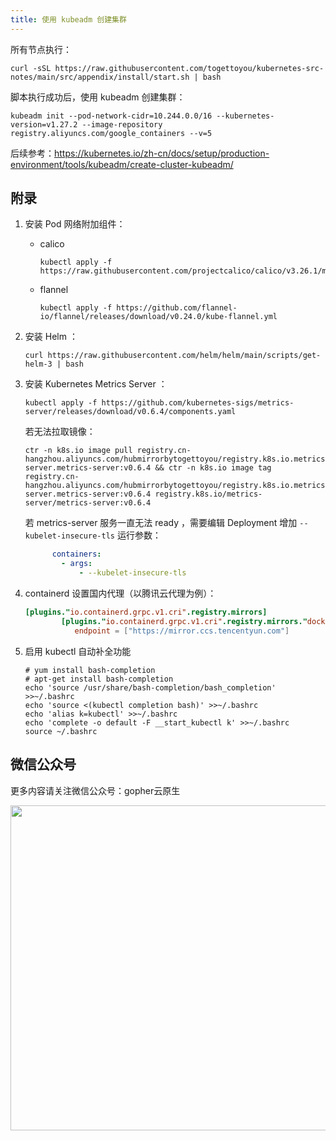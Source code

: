 ```yaml
---
title: 使用 kubeadm 创建集群
---
```


所有节点执行：

```shell
curl -sSL https://raw.githubusercontent.com/togettoyou/kubernetes-src-notes/main/src/appendix/install/start.sh | bash
```

脚本执行成功后，使用 kubeadm 创建集群：

```shell
kubeadm init --pod-network-cidr=10.244.0.0/16 --kubernetes-version=v1.27.2 --image-repository registry.aliyuncs.com/google_containers --v=5
```

后续参考：https://kubernetes.io/zh-cn/docs/setup/production-environment/tools/kubeadm/create-cluster-kubeadm/

## 附录

1. 安装 Pod 网络附加组件：

    - calico

        ```shell
        kubectl apply -f https://raw.githubusercontent.com/projectcalico/calico/v3.26.1/manifests/calico.yaml
        ```

    - flannel

        ```shell
        kubectl apply -f https://github.com/flannel-io/flannel/releases/download/v0.24.0/kube-flannel.yml
        ```

2. 安装 Helm ：

   ```shell
   curl https://raw.githubusercontent.com/helm/helm/main/scripts/get-helm-3 | bash
   ```

3. 安装 Kubernetes Metrics Server ：

   ```shell
   kubectl apply -f https://github.com/kubernetes-sigs/metrics-server/releases/download/v0.6.4/components.yaml
   ```

   若无法拉取镜像：

   ```shell
   ctr -n k8s.io image pull registry.cn-hangzhou.aliyuncs.com/hubmirrorbytogettoyou/registry.k8s.io.metrics-server.metrics-server:v0.6.4 && ctr -n k8s.io image tag registry.cn-hangzhou.aliyuncs.com/hubmirrorbytogettoyou/registry.k8s.io.metrics-server.metrics-server:v0.6.4 registry.k8s.io/metrics-server/metrics-server:v0.6.4
   ```

   若 metrics-server 服务一直无法 ready ，需要编辑 Deployment 增加 `--kubelet-insecure-tls` 运行参数：

   ```yaml
         containers:
           - args:
               - --kubelet-insecure-tls
   ```

4. containerd 设置国内代理（以腾讯云代理为例）：

   ```toml
   [plugins."io.containerd.grpc.v1.cri".registry.mirrors]
           [plugins."io.containerd.grpc.v1.cri".registry.mirrors."docker.io"]
              endpoint = ["https://mirror.ccs.tencentyun.com"]
   ```

5. 启用 kubectl 自动补全功能

   ```shell
   # yum install bash-completion
   # apt-get install bash-completion
   echo 'source /usr/share/bash-completion/bash_completion' >>~/.bashrc
   echo 'source <(kubectl completion bash)' >>~/.bashrc
   echo 'alias k=kubectl' >>~/.bashrc
   echo 'complete -o default -F __start_kubectl k' >>~/.bashrc
   source ~/.bashrc
   ```

## 微信公众号

更多内容请关注微信公众号：gopher云原生

<img src="https://github.com/user-attachments/assets/ea93572c-6c05-4751-bde7-35a58fe083f1" width="520px" />
